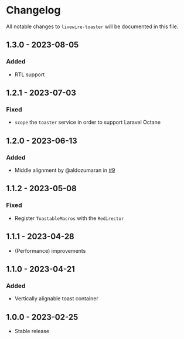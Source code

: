 # Changelog

All notable changes to `livewire-toaster` will be documented in this file.

## 1.3.0 - 2023-08-05

### Added

- RTL support

## 1.2.1 - 2023-07-03

### Fixed

- `scope` the `toaster` service in order to support Laravel Octane

## 1.2.0 - 2023-06-13

### Added

- Middle alignment by @aldozumaran in [#9](https://github.com/masmerise/livewire-toaster/pull/9)

## 1.1.2 - 2023-05-08

### Fixed

- Register `ToastableMacros` with the `Redirector`

## 1.1.1 - 2023-04-28

- (Performance) improvements

## 1.1.0 - 2023-04-21

### Added

- Vertically alignable toast container

## 1.0.0 - 2023-02-25

- Stable release

